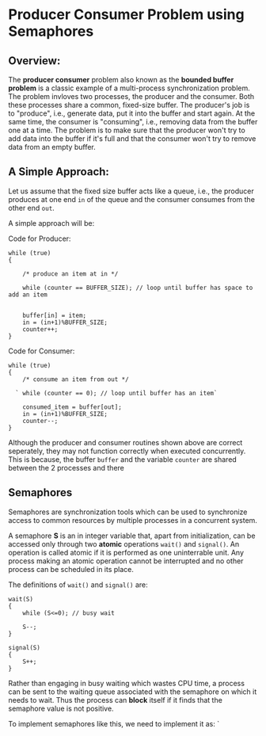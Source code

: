 # Producer Consumer Problem using Semaphores

## Overview:

The **producer consumer** problem also known as the **bounded buffer problem** is a classic example of a multi-process synchronization problem. The problem invloves two processes, the producer and the consumer. Both these processes share a common, fixed-size buffer. The producer's job is to "produce", i.e., generate data, put it into the buffer and start again. At the same time, the consumer is "consuming", i.e., removing data from the buffer one at a time. The problem is to make sure that the producer won't try to add data into the buffer if it's full and that the consumer won't try to remove data from an empty buffer.

## A Simple Approach:

Let us assume that the fixed size buffer acts like a queue, i.e., the producer produces at one end `in` of the queue and the consumer consumes from the other end `out`.

A simple approach will be:

Code for Producer:

```
while (true)
{

    /* produce an item at in */
  
    while (counter == BUFFER_SIZE); // loop until buffer has space to add an item
  
  
    buffer[in] = item;
    in = (in+1)%BUFFER_SIZE;
    counter++;
}
```

Code for Consumer:

```
while (true)
{
    /* consume an item from out */
    
  ` while (counter == 0); // loop until buffer has an item`
  
    consumed_item = buffer[out];
    in = (in+1)%BUFFER_SIZE;
    counter--;
}
```

Although the producer and consumer routines shown above are correct seperately, they may not function correctly when executed concurrently. This is because, the buffer `buffer` and the variable `counter` are shared between the 2 processes and there 

## Semaphores

Semaphores are synchronization tools which can be used to synchronize access to common resources by multiple processes in a concurrent system.

A semaphore **S** is an in integer variable that, apart from initialization, can be accessed only through two **atomic** operations `wait()` and `signal()`. An operation is called atomic if it is performed as one uninterrable unit. Any process making an atomic operation cannot be interrupted and no other process can be scheduled in its place.

The definitions of `wait()` and `signal()` are:

```
wait(S)
{
    while (S<=0); // busy wait
    
    S--;
}
```
```
signal(S)
{
    S++;
}
```

Rather than engaging in busy waiting which wastes CPU time, a process can be sent to the waiting queue associated with the semaphore on which it needs to wait. Thus the process can **block** itself if it finds that the semaphore value is not positive.

To implement semaphores like this, we need to implement it as:
`
